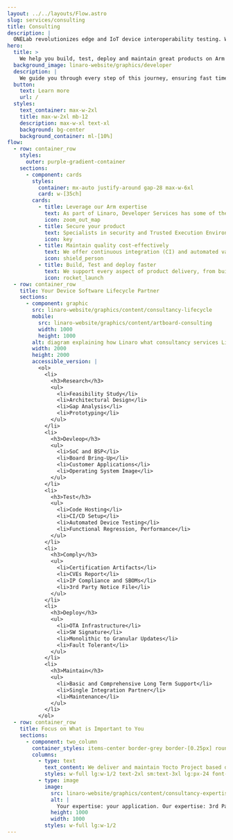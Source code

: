 ```yaml
---
layout: ../../layouts/Flow.astro
slug: services/consulting
title: Consulting
description: |
  ONELab revolutionizes edge and IoT device interoperability testing. We help Silicon Vendors and Device Makers to conduct continuous interoperability tests among different Operating Systems and Cloud Services.
hero:
  title: >
    We help you build, test, deploy and maintain great products on Arm
  background_image: linaro-website/graphics/developer
  description: |
    We guide you through every step of this journey, ensuring fast time to market, exceptional quality, security, and cost-effective long-term maintenance.
  button:
    text: Learn more
    url: /
  styles:
    text_container: max-w-2xl
    title: max-w-2xl mb-12
    description: max-w-xl text-xl
    background: bg-center
    background_container: ml-[10%]
flow:
  - row: container_row
    styles:
      outer: purple-gradient-container
    sections:
      - component: cards
        styles:
          container: mx-auto justify-around gap-28 max-w-6xl
          card: w-[35ch]
        cards:
          - title: Leverage our Arm expertise
            text: As part of Linaro, Developer Services has some of the world’s leading Arm Software experts. All of this expertise and experience is made available to you for your project.
            icon: zoom_out_map
          - title: Secure your product
            text: Specialists in security and Trusted Execution Environment (TEE) on Arm, we leverage open source to ensure you benefit from the latest upstream features and security fixes.
            icon: key
          - title: Maintain quality cost-effectively
            text: We offer continuous integration (CI) and automated validation for your product software, ensuring the highest possible quality. We upstream code to reduce the cost and effort needed to maintain your product.
            icon: shield_person
          - title: Build, Test and deploy faster
            text: We support every aspect of product delivery, from building secure board support packages (BSPs), product validation and long-term maintenance - we help get your products to market faster.
            icon: rocket_launch
  - row: container_row
    title: Your Device Software Lifecycle Partner
    sections:
      - component: graphic
        src: linaro-website/graphics/content/consultancy-lifecycle
        mobile:
          src: linaro-website/graphics/content/artboard-consulting
          width: 1000
          height: 1000
        alt: diagram explaining how Linaro what consultancy services Linaro can provide at each stage of the software lifecycle
        width: 2000
        height: 2000
        accessible_version: |
          <ol>
            <li>
              <h3>Research</h3>
              <ul>
                <li>Feasibility Study</li>
                <li>Architectural Design</li>
                <li>Gap Analysis</li>
                <li>Prototyping</li>
              </ul>
            </li>
            <li>
              <h3>Devleop</h3>
              <ul>
                <li>SoC and BSP</li>
                <li>Board Bring-Up</li>
                <li>Customer Applications</li>
                <li>Operating System Image</li>
              </ul>
            </li>
            <li>
              <h3>Test</h3>
              <ul>
                <li>Code Hosting</li>
                <li>CI/CD Setup</li>
                <li>Automated Device Testing</li>
                <li>Functional Regression, Performance</li>
              </ul>
            </li>
            <li>
              <h3>Comply</h3>
              <ul>
                <li>Certification Artifacts</li>
                <li>CVEs Report</li>
                <li>IP Compliance and SBOMs</li>
                <li>3rd Party Notice File</li>
              </ul>
            </li>
            <li>
              <h3>Deploy</h3>
              <ul>
                <li>OTA Infrastructure</li>
                <li>SW Signature</li>
                <li>Monolithic to Granular Updates</li>
                <li>Fault Tolerant</li>
              </ul>
            </li>
            <li>
              <h3>Maintain</h3>
              <ul>
                <li>Basic and Comprehensive Long Term Support</li>
                <li>Single Integration Partner</li>
                <li>Maintenance</li>
              </ul>
            </li>
          </ol>
  - row: container_row
    title: Focus on What is Important to You
    sections:
      - component: two_column
        container_styles: items-center border-grey border-[0.25px] rounded-xl px-2 sm:px-8
        columns:
          - type: text
            text_content: We deliver and maintain Yocto Project based distros and BSPs
            styles: w-full lg:w-1/2 text-2xl sm:text-3xl lg:px-24 font-bold
          - type: image
            image:
              src: linaro-website/graphics/content/consultancy-expertise
              alt: |
                Your expertise: your application. Our expertise: 3rd Party & System Libraries, Operation System and Toolchain.
              height: 1000
              width: 1000
            styles: w-full lg:w-1/2
---
```

